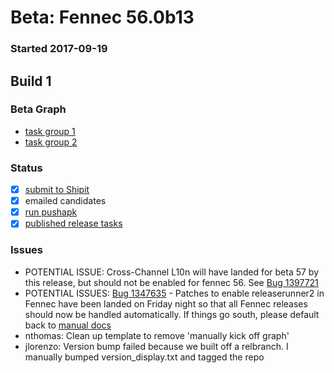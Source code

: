 # Beta: Fennec 56.0b13

### Started 2017-09-19

## Build 1


### Beta Graph
- [task group 1](https://tools.taskcluster.net/push-inspector/#/DdNB7PYDSD-cbUpmSxegsw)
- [task group 2](https://tools.taskcluster.net/push-inspector/#/QHKmQ3eHQJ6omxy4uSHGHw)

### Status
- [x] [submit to Shipit](https://wiki.mozilla.org/Release:Release_Automation_on_Mercurial:Starting_a_Release#Submit_to_Ship_It)
- [x] emailed candidates
- [x] [run pushapk](https://github.com/mozilla/releasewarrior/blob/master/how-tos/fennec-temp-relpro.md#run-pushapk-manually)
- [x] [published release tasks](https://wiki.mozilla.org/Release:Release_Automation_on_Mercurial:Updates_through_Shipping#Post-release_tasks)

### Issues
- POTENTIAL ISSUE: Cross-Channel L10n will have landed for beta 57 by this release, but should not be enabled for fennec 56. See [Bug 1397721](https://bugzil.la/1397721)
- POTENTIAL ISSUES: [Bug 1347635](https://bugzil.la/1347635) - Patches to enable releaserunner2 in Fennec have been landed on Friday night so that all Fennec releases should now be handled automatically. If things go south, please default back to [manual docs](https://github.com/mozilla/releasewarrior/blob/master/how-tos/fennec-temp-relpro.md#start-off-the-fenenc-graph)
- nthomas: Clean up template to remove 'manually kick off graph'
- jlorenzo: Version bump failed because we built off a relbranch. I manually bumped version_display.txt and tagged the repo
